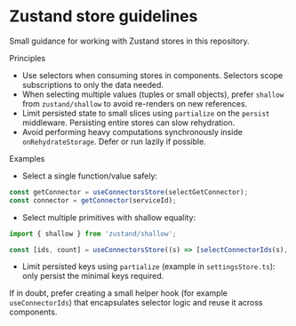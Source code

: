 Zustand store guidelines
=========================

Small guidance for working with Zustand stores in this repository.

Principles
- Use selectors when consuming stores in components. Selectors scope subscriptions to only the data needed.
- When selecting multiple values (tuples or small objects), prefer `shallow` from `zustand/shallow` to avoid re-renders on new references.
- Limit persisted state to small slices using `partialize` on the `persist` middleware. Persisting entire stores can slow rehydration.
- Avoid performing heavy computations synchronously inside `onRehydrateStorage`. Defer or run lazily if possible.

Examples

- Select a single function/value safely:

```ts
const getConnector = useConnectorsStore(selectGetConnector);
const connector = getConnector(serviceId);
```

- Select multiple primitives with shallow equality:

```ts
import { shallow } from 'zustand/shallow';

const [ids, count] = useConnectorsStore((s) => [selectConnectorIds(s), selectConnectorsCount(s)], shallow);
```

- Limit persisted keys using `partialize` (example in `settingsStore.ts`): only persist the minimal keys required.

If in doubt, prefer creating a small helper hook (for example `useConnectorIds`) that encapsulates selector logic and reuse it across components.
